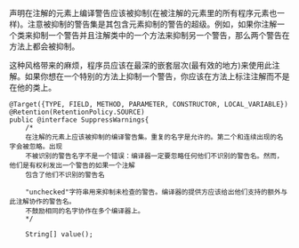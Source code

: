 声明在注解的元素上编译警告应该被抑制\(在被注解的元素里的所有程序元素也一样\)。注意被抑制的警告集是其包含元素抑制的警告的超级。例如，如果你注解一个类来抑制一个警告并且注解类中的一个方法来抑制另一个警告，那么两个警告在方法上都会被抑制。

这种风格带来的麻烦，程序员应该在最深的嵌套层次\(最有效的地方\)来使用此注解。如果你想在一个特别的方法上抑制一个警告，你应该在方法上标注注解而不是在他的类上。

```
@Target({TYPE, FIELD, METHOD, PARAMETER, CONSTRUCTOR, LOCAL_VARIABLE})
@Retention(RetentionPolicy.SOURCE)
public @interface SuppressWarnings{
    /*
    在注解的元素上应该被抑制的编译警告集。重复的名字是允许的。第二个和连续出现的名字会被忽略。出现
    不被识别的警告名字不是一个错误：编译器一定要忽略任何他们不识别的警告名。然而，他们是有权利发出一个警告的如果一个注解
    包含了他们不识别的警告名
    
    "unchecked"字符串用来抑制未检查的警告。编译器的提供方应该给出他们支持的额外与此注解协作的警告名。
    不鼓励相同的名字协作在多个编译器上。 
    */
    
    String[] value();
```



